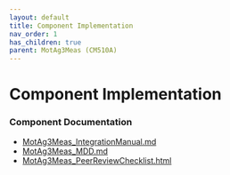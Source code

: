 ```yaml
---
layout: default
title: Component Implementation
nav_order: 1
has_children: true
parent: MotAg3Meas (CM510A)
---
```

# Component Implementation
### Component Documentation

- [MotAg3Meas_IntegrationManual.md](doc/MotAg3Meas_IntegrationManual.md)
- [MotAg3Meas_MDD.md](doc/MotAg3Meas_MDD.md)
- [MotAg3Meas_PeerReviewChecklist.html](doc/MotAg3Meas_PeerReviewChecklist.html)

